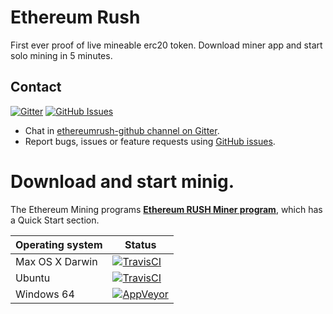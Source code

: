# Ethereum Rush

First ever proof of live mineable erc20 token.
Download miner app and start solo mining in 5 minutes.

## Contact

[![Gitter](https://img.shields.io/gitter/room/nwjs/nw.js.svg)](https://gitter.im/ethereum-rush-offical/community)
[![GitHub Issues](https://img.shields.io/badge/open%20issues-0-yellow.svg)](https://github.com/Ethereum-Rush/ethereum-rush/issues)

- Chat in [ethereumrush-github channel on Gitter](https://gitter.im/ethereum-rush-offical/community).
- Report bugs, issues or feature requests using [GitHub issues](issues/new).



# Download and start minig.

The Ethereum Mining programs  **[Ethereum RUSH Miner program](https://github.com/Ethereum-Rush/EthereumRushMiner/releases)**, which
has a Quick Start section.

Operating system | Status
---------------- | ----------
Max OS X Darwin  | [![TravisCI](https://img.shields.io/badge/build-passing-brightgreen.svg)](https://travis-ci.org/ethereumrush/ethereumrush-github)
Ubuntu  | [![TravisCI](https://img.shields.io/badge/build-passing-brightgreen.svg)](https://travis-ci.org/ethereumrush/ethereumrush-github)
Windows 64         | [![AppVeyor](https://img.shields.io/badge/build-passing-brightgreen.svg)](https://ci.appveyor.com/project/ethereumrush/ethereumrush-github)
